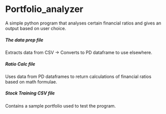 # Portfolio_analyzer
A simple python program that analyses certain financial ratios and gives an output based on user choice. 

##### The data prep file 
Extracts data from CSV -> Converts to PD dataframe to use elsewhere. 

##### Ratio Calc file 
Uses data from PD dataframes to return calculations of financial ratios based on math formulae. 

##### Stock Training CSV file 
Contains a sample portfolio used to test the program. 

